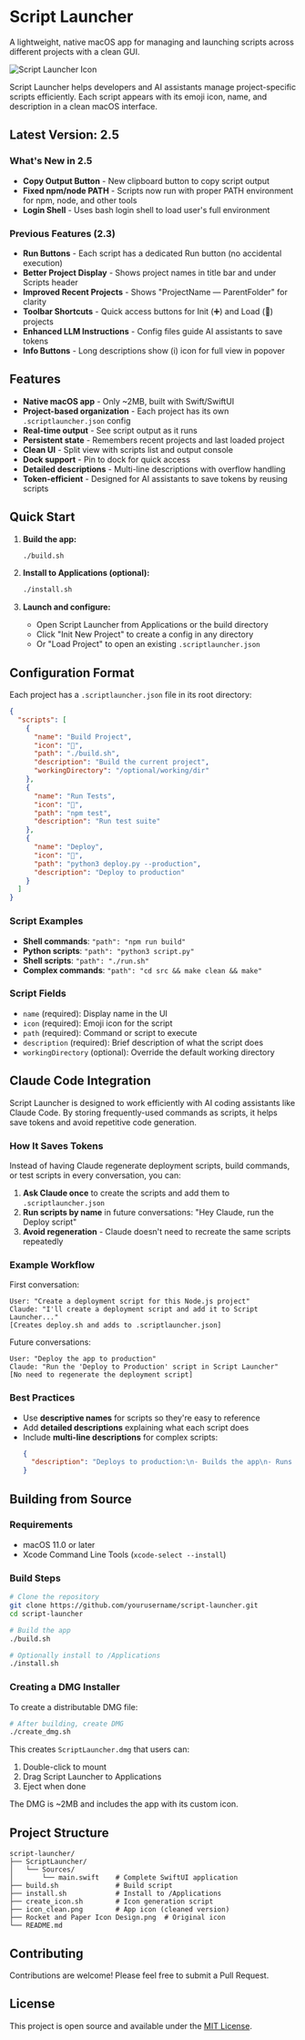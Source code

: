 # Script Launcher

A lightweight, native macOS app for managing and launching scripts across different projects with a clean GUI.

![Script Launcher Icon](icon_clean.png)

Script Launcher helps developers and AI assistants manage project-specific scripts efficiently. Each script appears with its emoji icon, name, and description in a clean macOS interface.

## Latest Version: 2.5

### What's New in 2.5
- **Copy Output Button** - New clipboard button to copy script output
- **Fixed npm/node PATH** - Scripts now run with proper PATH environment for npm, node, and other tools
- **Login Shell** - Uses bash login shell to load user's full environment

### Previous Features (2.3)
- **Run Buttons** - Each script has a dedicated Run button (no accidental execution)
- **Better Project Display** - Shows project names in title bar and under Scripts header
- **Improved Recent Projects** - Shows "ProjectName — ParentFolder" for clarity
- **Toolbar Shortcuts** - Quick access buttons for Init (➕) and Load (📁) projects
- **Enhanced LLM Instructions** - Config files guide AI assistants to save tokens
- **Info Buttons** - Long descriptions show (i) icon for full view in popover

## Features

- **Native macOS app** - Only ~2MB, built with Swift/SwiftUI
- **Project-based organization** - Each project has its own `.scriptlauncher.json` config
- **Real-time output** - See script output as it runs
- **Persistent state** - Remembers recent projects and last loaded project
- **Clean UI** - Split view with scripts list and output console
- **Dock support** - Pin to dock for quick access
- **Detailed descriptions** - Multi-line descriptions with overflow handling
- **Token-efficient** - Designed for AI assistants to save tokens by reusing scripts

## Quick Start

1. **Build the app:**
   ```bash
   ./build.sh
   ```

2. **Install to Applications (optional):**
   ```bash
   ./install.sh
   ```

3. **Launch and configure:**
   - Open Script Launcher from Applications or the build directory
   - Click "Init New Project" to create a config in any directory
   - Or "Load Project" to open an existing `.scriptlauncher.json`

## Configuration Format

Each project has a `.scriptlauncher.json` file in its root directory:

```json
{
  "scripts": [
    {
      "name": "Build Project",
      "icon": "🔨",
      "path": "./build.sh",
      "description": "Build the current project",
      "workingDirectory": "/optional/working/dir"
    },
    {
      "name": "Run Tests",
      "icon": "🧪",
      "path": "npm test",
      "description": "Run test suite"
    },
    {
      "name": "Deploy",
      "icon": "🚀",
      "path": "python3 deploy.py --production",
      "description": "Deploy to production"
    }
  ]
}
```

### Script Examples

- **Shell commands**: `"path": "npm run build"`
- **Python scripts**: `"path": "python3 script.py"`
- **Shell scripts**: `"path": "./run.sh"`
- **Complex commands**: `"path": "cd src && make clean && make"`

### Script Fields

- `name` (required): Display name in the UI
- `icon` (required): Emoji icon for the script
- `path` (required): Command or script to execute
- `description` (required): Brief description of what the script does
- `workingDirectory` (optional): Override the default working directory

## Claude Code Integration

Script Launcher is designed to work efficiently with AI coding assistants like Claude Code. By storing frequently-used commands as scripts, it helps save tokens and avoid repetitive code generation.

### How It Saves Tokens

Instead of having Claude regenerate deployment scripts, build commands, or test scripts in every conversation, you can:

1. **Ask Claude once** to create the scripts and add them to `.scriptlauncher.json`
2. **Run scripts by name** in future conversations: "Hey Claude, run the Deploy script"
3. **Avoid regeneration** - Claude doesn't need to recreate the same scripts repeatedly

### Example Workflow

First conversation:
```
User: "Create a deployment script for this Node.js project"
Claude: "I'll create a deployment script and add it to Script Launcher..."
[Creates deploy.sh and adds to .scriptlauncher.json]
```

Future conversations:
```
User: "Deploy the app to production"
Claude: "Run the 'Deploy to Production' script in Script Launcher"
[No need to regenerate the deployment script]
```

### Best Practices

- Use **descriptive names** for scripts so they're easy to reference
- Add **detailed descriptions** explaining what each script does
- Include **multi-line descriptions** for complex scripts:
  ```json
  {
    "description": "Deploys to production:\n- Builds the app\n- Runs tests\n- Pushes to server"
  }
  ```

## Building from Source

### Requirements

- macOS 11.0 or later
- Xcode Command Line Tools (`xcode-select --install`)

### Build Steps

```bash
# Clone the repository
git clone https://github.com/yourusername/script-launcher.git
cd script-launcher

# Build the app
./build.sh

# Optionally install to /Applications
./install.sh
```

### Creating a DMG Installer

To create a distributable DMG file:

```bash
# After building, create DMG
./create_dmg.sh
```

This creates `ScriptLauncher.dmg` that users can:
1. Double-click to mount
2. Drag Script Launcher to Applications
3. Eject when done

The DMG is ~2MB and includes the app with its custom icon.

## Project Structure

```
script-launcher/
├── ScriptLauncher/
│   └── Sources/
│       └── main.swift    # Complete SwiftUI application
├── build.sh              # Build script
├── install.sh            # Install to /Applications
├── create_icon.sh        # Icon generation script
├── icon_clean.png        # App icon (cleaned version)
├── Rocket and Paper Icon Design.png  # Original icon
└── README.md
```

## Contributing

Contributions are welcome! Please feel free to submit a Pull Request.

## License

This project is open source and available under the [MIT License](LICENSE).